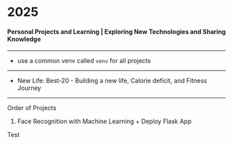 # 2025
#### Personal Projects and Learning | Exploring New Technologies and Sharing Knowledge

---

- use a common venv called `venv` for all projects

--- 

- New Life: Best-20 -  Building a new life, Calorie deficit, and Fitness Journey

---
Order of Projects

1. Face Recognition with Machine Learning + Deploy Flask App


Test